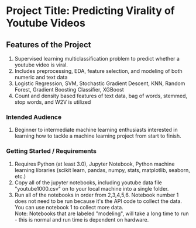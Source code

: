 # Project Title:  Predicting Virality of Youtube Videos 

## Features of the Project
1. Supervised learning multiclassification problem to predict whether a youtube video is viral.
2. Includes preprocessing, EDA, feature selection, and modeling of both numeric and text data
3. Logistic Regression, SVM, Stochastic Gradient Descent, KNN, Random Forest, Gradient Boosting Classifier, XGBoost
4. Count and density based features of text data, bag of words, stemmed, stop words, and W2V is utilized


### Intended Audience
1. Beginner to intermediate machine learning enthusiasts interested in learning how to tackle a machine learning project from start to finish.  


### Getting Started / Requirements
1. Requires Python (at least 3.0), Jupyter Notebook, Python machine learning libraries (scikit learn, pandas, numpy, stats, matplotlib, seaborn, etc.) 
2. Copy all of the jupyter notebooks, including youtube data file "youtube1000.csv" on to your local machine into a single folder.
3. Run all of the notebooks in order from 2,3,4,5,6.  Notebook number 1 does not need to be run because it's the API code to collect the data.  You can use notebook 1 to collect more data.  
Note: Notebooks that are labeled "modeling", will take a long time to run - this is normal and run time is dependent on hardware. 

